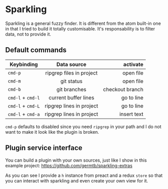 # Sparkling

Sparkling is a general fuzzy finder. It is different from the atom built-in one in that I tried to build it totally customisable. It's responsability is to filter data, not to provide it.

## Default commands

| Keybinding        |       Data source        |        activate |
| ----------------- | :----------------------: | --------------: |
| `cmd-p`           | ripgrep files in project |       open file |
| `cmd-m`           |        git status        |       open file |
| `cmd-b`           |       git branches       | checkout branch |
| `cmd-l` + `cmd-l` |   current buffer lines   |      go to line |
| `cmd-l` + `cmd-L` | ripgrep lines in project |      go to line |
| `cmd-l` + `cmd-a` | ripgrep lines in project |     insert text |

`cmd-p` defaults to disabled since you need `ripgrep` in your path and I do not want to make it look like the plugin is broken.

## Plugin service interface

You can build a plugin with your own sources, just like I show in this example project: https://github.com/germtb/sparkling-extras

As you can see I provide a `h` instance from preact and a redux `store` so that you can interact with sparkling and even create your own view for it.
